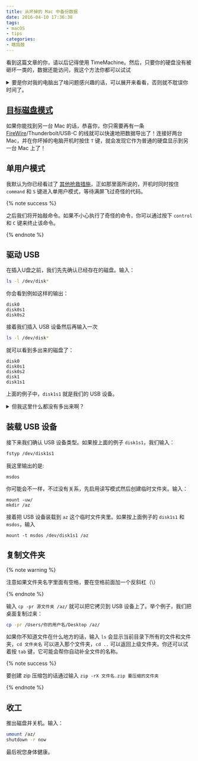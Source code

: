 ```yaml
---
title: 从坏掉的 Mac 中备份数据
date: 2016-04-10 17:36:38
tags:
- macOS
- tips
categories:
- 瞎捣鼓
---
```


看到这篇文章的你，请以后记得使用 TimeMachine。然后，只要你的硬盘没有被砸坏一类的，数据还能访问，我这个方法你都可以试试

<!-- more -->

<details>
<summary>要是你对我的电脑出了啥问题感兴趣的话，可以展开来看看，否则就不耽误你时间了。</summary>

我 Boot Camp 分区完准备装 Windows，但不知道为啥失败了，新建的分区还删不掉，所以我决定自己把 Windows 分区删了重新试一遍。这下好了，还是通过 Boot Camp 把镜像写到 32G U盘来安装 Windows，但就打死都不能分区；尝试我自己使用磁盘工具分区，它就提示说错误代码 8。那我就想，会不会安全模式能解决问题？心理窃喜，按住 `shift` 开机，可还没有显示登录界面就直接黑了。没办法，`command` + `R` 进恢复模式修复磁盘，结果它也没辙。恰巧遇到 Genius Bar 偷懒（昨天最晚就开到 17:15，今天不上班），只好开始各种搜索。最后找到了用 FireWire 连接的方法，但关键是哪里又第二台 Mac……

电脑可以换，数据不能丢！仗着还能访问里面的文件，我决定靠自己捣鼓。

> 未来的我：你以后还会把硬盘各种玩坏，把修复过程记下来算是还有自知之明。

</details>

## [目标磁盘模式](https://support.apple.com/HT201462)

如果你能找到另一台 Mac 的话，恭喜你，你只需要再有一条 [FireWire](https://support.apple.com/HT1661)/Thunderbolt/USB-C 的线就可以快速地把数据导出了！连接好两台 Mac，并在你坏掉的电脑开机时按住 `T` 键，就会发现它作为普通的硬盘显示到另一台 Mac 上了！

## 单用户模式

我默认为你已经看过了 [其他抢救措施](https://apollozhu.github.io/2018/04/26/combat-mac-startup-issues/)，正如那里面所说的，开机时同时按住 `command` 和 `S` 键进入单用户模式，等待满屏飞过奇怪的代码。

{% note success %}

之后我们将开始敲命令。如果不小心执行了奇怪的命令，你可以通过按下 `control` 和 `C` 键来终止该命令。

{% endnote %}

## 驱动 USB

在插入U盘之前，我们先先确认已经存在的磁盘。输入：

```bash
ls -l /dev/disk*
```

你会看到例如这样的输出：

```
disk0
disk0s1
disk0s2
```

接着我们插入 USB 设备然后再输入一次

```bash
ls -l /dev/disk*
```

就可以看到多出来的磁盘了：

```
disk0
disk0s1
disk0s2
disk1
disk1s1
```

上面的例子中，`disk1s1` 就是我们的 USB 设备。

<details>
<summary>但我这里什么都没有多出来啊？</summary>

我没试过，不过可以尝试下网络上提到的方法。一条条输入下面的命令，直到出现为止：

```bash
launchctl load /System/Library/LaunchDaemon/com.apple.disk*
launchctl load /System/Library/LaunchDaemon/com.apple.kextd.plist
launchctl load /System/Library/LaunchDaemon/com.apple.notifyd.plist
launchctl load /System/Library/LaunchDaemon/com.apple.configd.plist
launchctl load /System/Library/LaunchDaemon/com.apple.DirectoryServices.plist
```

</details>

## 装载 USB 设备

接下来我们确认 USB 设备类型。如果按上面的例子 `disk1s1`，我们输入：

```bash
fstyp /dev/disk1s1
```

我这里输出的是:

```
msdos
```

你可能会不一样，不过没有关系，先启用读写模式然后创建临时文件夹。输入：

```
mount -uw/
mkdir /az
```

接着把 USB 设备装载到 `az` 这个临时文件夹里。如果按上面例子的 `disk1s1` 和 `msdos`，输入

```
mount -t msdos /dev/disk1s1 /az
```

## 复制文件夹

{% note warning %}

注意如果文件夹名字里面有空格，要在空格前面加一个反斜杠（\）

{% endnote %}


输入 `cp -pr 源文件夹 /az/` 就可以把它拷贝到 USB 设备上了。举个例子，我们把桌面复制过来：

```bash
cp -pr /Users/你的用户名/Desktop /az/
```

如果你不知道文件在什么地方的话，输入 `ls` 会显示当前目录下所有的文件和文件夹，`cd 文件夹名` 可以进入那个文件夹，`cd ..` 可以返回上级文件夹。你还可以试着按 `tab` 键，它可能会帮你自动补全文件的名称。

{% note success %}

要创建 zip 压缩包的话通过输入 `zip -rX 文件名.zip 要压缩的文件夹`

{% endnote %}

## 收工

推出磁盘并关机。输入：

```bash
umount /az/
shutdown -r now
```

最后祝您身体健康。
